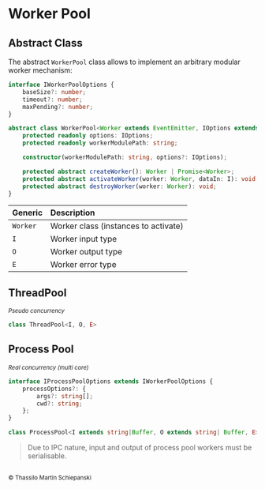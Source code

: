 # Worker Pool

## Abstract Class

The abstract `WorkerPool` class allows to implement an arbitrary modular worker mechanism:

``` ts
interface IWorkerPoolOptions {
    baseSize?: number;
    timeout?: number;
    maxPending?: number;
}

abstract class WorkerPool<Worker extends EventEmitter, IOptions extends IWorkerPoolOptions, I, O, E> extends EventEmitter {
    protected readonly options: IOptions;
    protected readonly workerModulePath: string;

    constructor(workerModulePath: string, options?: IOptions);

    protected abstract createWorker(): Worker | Promise<Worker>;
    protected abstract activateWorker(worker: Worker, dataIn: I): void;
    protected abstract destroyWorker(worker: Worker): void;
}
```

| Generic | Description |
| :- | :- |
| `Worker` | Worker class (instances to activate) |
| `I` | Worker input type |
| `O` | Worker output type |
| `E` | Worker error type |

## ThreadPool

<sup>*Pseudo concurrency*</sup>

``` ts
class ThreadPool<I, O, E>
```

## Process Pool

<sup>*Real concurrency (multi core)*</sup>

``` ts
interface IProcessPoolOptions extends IWorkerPoolOptions {
    processOptions?: {
        args?: string[];
        cwd?: string;
    };
}

class ProcessPool<I extends string|Buffer, O extends string| Buffer, E>
```

> Due to IPC nature, input and output of process pool workers must be serialisable.

##

<sub>&copy; Thassilo Martin Schiepanski</sub>
